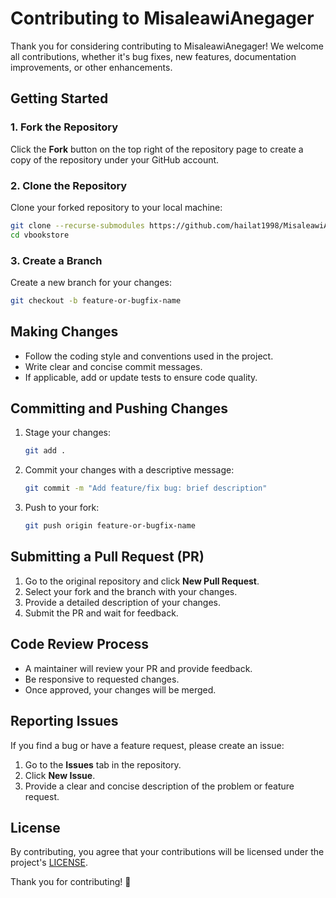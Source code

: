 # Contributing to MisaleawiAnegager

Thank you for considering contributing to MisaleawiAnegager! We welcome all contributions, whether it's bug fixes, new features, documentation improvements, or other enhancements.

## Getting Started

### 1. Fork the Repository
Click the **Fork** button on the top right of the repository page to create a copy of the repository under your GitHub account.

### 2. Clone the Repository
Clone your forked repository to your local machine:
```sh
git clone --recurse-submodules https://github.com/hailat1998/MisaleawiAnegager.git
cd vbookstore
```

### 3. Create a Branch
Create a new branch for your changes:
```sh
git checkout -b feature-or-bugfix-name
```

## Making Changes

- Follow the coding style and conventions used in the project.
- Write clear and concise commit messages.
- If applicable, add or update tests to ensure code quality.

## Committing and Pushing Changes

1. Stage your changes:
   ```sh
   git add .
   ```
2. Commit your changes with a descriptive message:
   ```sh
   git commit -m "Add feature/fix bug: brief description"
   ```
3. Push to your fork:
   ```sh
   git push origin feature-or-bugfix-name
   ```

## Submitting a Pull Request (PR)

1. Go to the original repository and click **New Pull Request**.
2. Select your fork and the branch with your changes.
3. Provide a detailed description of your changes.
4. Submit the PR and wait for feedback.

## Code Review Process

- A maintainer will review your PR and provide feedback.
- Be responsive to requested changes.
- Once approved, your changes will be merged.

## Reporting Issues

If you find a bug or have a feature request, please create an issue:
1. Go to the **Issues** tab in the repository.
2. Click **New Issue**.
3. Provide a clear and concise description of the problem or feature request.

## License

By contributing, you agree that your contributions will be licensed under the project's [LICENSE](LICENSE).

Thank you for contributing! 🚀

